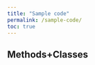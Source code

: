 ```yaml
---
title: "Sample code"
permalink: /sample-code/
toc: true
---
```


## Methods+Classes
<script src="https://gist.github.com/jiverson002/576706273b10ac7f8e4336c02c71d97d.js"></script>
